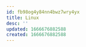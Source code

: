 ```yaml
---
id: fb98og4y84nn4bwz7wry4yx
title: Linux
desc: ''
updated: 1666676882588
created: 1666676882588
---
```

